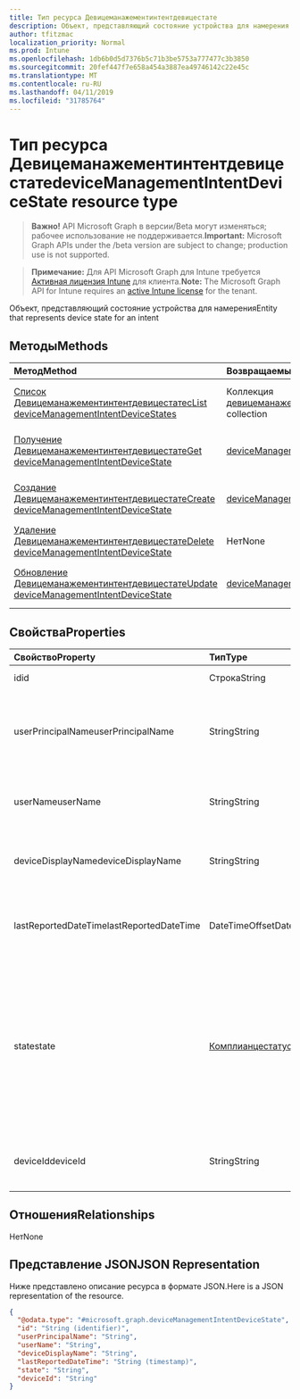 ```yaml
---
title: Тип ресурса Девицеманажементинтентдевицестате
description: Объект, представляющий состояние устройства для намерения
author: tfitzmac
localization_priority: Normal
ms.prod: Intune
ms.openlocfilehash: 1db6b0d5d7376b5c71b3be5753a777477c3b3850
ms.sourcegitcommit: 20fef447f7e658a454a3887ea49746142c22e45c
ms.translationtype: MT
ms.contentlocale: ru-RU
ms.lasthandoff: 04/11/2019
ms.locfileid: "31785764"
---
```

# <a name="devicemanagementintentdevicestate-resource-type"></a><span data-ttu-id="6ca57-103">Тип ресурса Девицеманажементинтентдевицестате</span><span class="sxs-lookup"><span data-stu-id="6ca57-103">deviceManagementIntentDeviceState resource type</span></span>

> <span data-ttu-id="6ca57-104">**Важно!** API Microsoft Graph в версии/Beta могут изменяться; рабочее использование не поддерживается.</span><span class="sxs-lookup"><span data-stu-id="6ca57-104">**Important:** Microsoft Graph APIs under the /beta version are subject to change; production use is not supported.</span></span>

> <span data-ttu-id="6ca57-105">**Примечание:** Для API Microsoft Graph для Intune требуется [Активная лицензия Intune](https://go.microsoft.com/fwlink/?linkid=839381) для клиента.</span><span class="sxs-lookup"><span data-stu-id="6ca57-105">**Note:** The Microsoft Graph API for Intune requires an [active Intune license](https://go.microsoft.com/fwlink/?linkid=839381) for the tenant.</span></span>

<span data-ttu-id="6ca57-106">Объект, представляющий состояние устройства для намерения</span><span class="sxs-lookup"><span data-stu-id="6ca57-106">Entity that represents device state for an intent</span></span>

## <a name="methods"></a><span data-ttu-id="6ca57-107">Методы</span><span class="sxs-lookup"><span data-stu-id="6ca57-107">Methods</span></span>
|<span data-ttu-id="6ca57-108">Метод</span><span class="sxs-lookup"><span data-stu-id="6ca57-108">Method</span></span>|<span data-ttu-id="6ca57-109">Возвращаемый тип</span><span class="sxs-lookup"><span data-stu-id="6ca57-109">Return Type</span></span>|<span data-ttu-id="6ca57-110">Описание</span><span class="sxs-lookup"><span data-stu-id="6ca57-110">Description</span></span>|
|:---|:---|:---|
|[<span data-ttu-id="6ca57-111">Список Девицеманажементинтентдевицестатес</span><span class="sxs-lookup"><span data-stu-id="6ca57-111">List deviceManagementIntentDeviceStates</span></span>](../api/intune-deviceintent-devicemanagementintentdevicestate-list.md)|<span data-ttu-id="6ca57-112">Коллекция [девицеманажементинтентдевицестате](../resources/intune-deviceintent-devicemanagementintentdevicestate.md)</span><span class="sxs-lookup"><span data-stu-id="6ca57-112">[deviceManagementIntentDeviceState](../resources/intune-deviceintent-devicemanagementintentdevicestate.md) collection</span></span>|<span data-ttu-id="6ca57-113">Список свойств и связей объектов [девицеманажементинтентдевицестате](../resources/intune-deviceintent-devicemanagementintentdevicestate.md) .</span><span class="sxs-lookup"><span data-stu-id="6ca57-113">List properties and relationships of the [deviceManagementIntentDeviceState](../resources/intune-deviceintent-devicemanagementintentdevicestate.md) objects.</span></span>|
|[<span data-ttu-id="6ca57-114">Получение Девицеманажементинтентдевицестате</span><span class="sxs-lookup"><span data-stu-id="6ca57-114">Get deviceManagementIntentDeviceState</span></span>](../api/intune-deviceintent-devicemanagementintentdevicestate-get.md)|[<span data-ttu-id="6ca57-115">deviceManagementIntentDeviceState</span><span class="sxs-lookup"><span data-stu-id="6ca57-115">deviceManagementIntentDeviceState</span></span>](../resources/intune-deviceintent-devicemanagementintentdevicestate.md)|<span data-ttu-id="6ca57-116">Чтение свойств и связей объекта [девицеманажементинтентдевицестате](../resources/intune-deviceintent-devicemanagementintentdevicestate.md) .</span><span class="sxs-lookup"><span data-stu-id="6ca57-116">Read properties and relationships of the [deviceManagementIntentDeviceState](../resources/intune-deviceintent-devicemanagementintentdevicestate.md) object.</span></span>|
|[<span data-ttu-id="6ca57-117">Создание Девицеманажементинтентдевицестате</span><span class="sxs-lookup"><span data-stu-id="6ca57-117">Create deviceManagementIntentDeviceState</span></span>](../api/intune-deviceintent-devicemanagementintentdevicestate-create.md)|[<span data-ttu-id="6ca57-118">deviceManagementIntentDeviceState</span><span class="sxs-lookup"><span data-stu-id="6ca57-118">deviceManagementIntentDeviceState</span></span>](../resources/intune-deviceintent-devicemanagementintentdevicestate.md)|<span data-ttu-id="6ca57-119">Создание нового объекта [девицеманажементинтентдевицестате](../resources/intune-deviceintent-devicemanagementintentdevicestate.md) .</span><span class="sxs-lookup"><span data-stu-id="6ca57-119">Create a new [deviceManagementIntentDeviceState](../resources/intune-deviceintent-devicemanagementintentdevicestate.md) object.</span></span>|
|[<span data-ttu-id="6ca57-120">Удаление Девицеманажементинтентдевицестате</span><span class="sxs-lookup"><span data-stu-id="6ca57-120">Delete deviceManagementIntentDeviceState</span></span>](../api/intune-deviceintent-devicemanagementintentdevicestate-delete.md)|<span data-ttu-id="6ca57-121">Нет</span><span class="sxs-lookup"><span data-stu-id="6ca57-121">None</span></span>|<span data-ttu-id="6ca57-122">Удаляет объект [девицеманажементинтентдевицестате](../resources/intune-deviceintent-devicemanagementintentdevicestate.md).</span><span class="sxs-lookup"><span data-stu-id="6ca57-122">Deletes a [deviceManagementIntentDeviceState](../resources/intune-deviceintent-devicemanagementintentdevicestate.md).</span></span>|
|[<span data-ttu-id="6ca57-123">Обновление Девицеманажементинтентдевицестате</span><span class="sxs-lookup"><span data-stu-id="6ca57-123">Update deviceManagementIntentDeviceState</span></span>](../api/intune-deviceintent-devicemanagementintentdevicestate-update.md)|[<span data-ttu-id="6ca57-124">deviceManagementIntentDeviceState</span><span class="sxs-lookup"><span data-stu-id="6ca57-124">deviceManagementIntentDeviceState</span></span>](../resources/intune-deviceintent-devicemanagementintentdevicestate.md)|<span data-ttu-id="6ca57-125">Обновление свойств объекта [девицеманажементинтентдевицестате](../resources/intune-deviceintent-devicemanagementintentdevicestate.md) .</span><span class="sxs-lookup"><span data-stu-id="6ca57-125">Update the properties of a [deviceManagementIntentDeviceState](../resources/intune-deviceintent-devicemanagementintentdevicestate.md) object.</span></span>|

## <a name="properties"></a><span data-ttu-id="6ca57-126">Свойства</span><span class="sxs-lookup"><span data-stu-id="6ca57-126">Properties</span></span>
|<span data-ttu-id="6ca57-127">Свойство</span><span class="sxs-lookup"><span data-stu-id="6ca57-127">Property</span></span>|<span data-ttu-id="6ca57-128">Тип</span><span class="sxs-lookup"><span data-stu-id="6ca57-128">Type</span></span>|<span data-ttu-id="6ca57-129">Описание</span><span class="sxs-lookup"><span data-stu-id="6ca57-129">Description</span></span>|
|:---|:---|:---|
|<span data-ttu-id="6ca57-130">id</span><span class="sxs-lookup"><span data-stu-id="6ca57-130">id</span></span>|<span data-ttu-id="6ca57-131">Строка</span><span class="sxs-lookup"><span data-stu-id="6ca57-131">String</span></span>|<span data-ttu-id="6ca57-132">Идентификатор</span><span class="sxs-lookup"><span data-stu-id="6ca57-132">The ID</span></span>|
|<span data-ttu-id="6ca57-133">userPrincipalName</span><span class="sxs-lookup"><span data-stu-id="6ca57-133">userPrincipalName</span></span>|<span data-ttu-id="6ca57-134">String</span><span class="sxs-lookup"><span data-stu-id="6ca57-134">String</span></span>|<span data-ttu-id="6ca57-135">Имя участника-пользователя, сообщаемое на устройстве</span><span class="sxs-lookup"><span data-stu-id="6ca57-135">The user principal name that is being reported on a device</span></span>|
|<span data-ttu-id="6ca57-136">userName</span><span class="sxs-lookup"><span data-stu-id="6ca57-136">userName</span></span>|<span data-ttu-id="6ca57-137">String</span><span class="sxs-lookup"><span data-stu-id="6ca57-137">String</span></span>|<span data-ttu-id="6ca57-138">Имя пользователя, сообщаемое на устройстве</span><span class="sxs-lookup"><span data-stu-id="6ca57-138">The user name that is being reported on a device</span></span>|
|<span data-ttu-id="6ca57-139">deviceDisplayName</span><span class="sxs-lookup"><span data-stu-id="6ca57-139">deviceDisplayName</span></span>|<span data-ttu-id="6ca57-140">String</span><span class="sxs-lookup"><span data-stu-id="6ca57-140">String</span></span>|<span data-ttu-id="6ca57-141">Имя устройства, о котором сообщается</span><span class="sxs-lookup"><span data-stu-id="6ca57-141">Device name that is being reported</span></span>|
|<span data-ttu-id="6ca57-142">lastReportedDateTime</span><span class="sxs-lookup"><span data-stu-id="6ca57-142">lastReportedDateTime</span></span>|<span data-ttu-id="6ca57-143">DateTimeOffset</span><span class="sxs-lookup"><span data-stu-id="6ca57-143">DateTimeOffset</span></span>|<span data-ttu-id="6ca57-144">Дата и время последнего изменения отчета о намерениях</span><span class="sxs-lookup"><span data-stu-id="6ca57-144">Last modified date time of an intent report</span></span>|
|<span data-ttu-id="6ca57-145">state</span><span class="sxs-lookup"><span data-stu-id="6ca57-145">state</span></span>|[<span data-ttu-id="6ca57-146">Комплианцестатус</span><span class="sxs-lookup"><span data-stu-id="6ca57-146">complianceStatus</span></span>](../resources/intune-shared-compliancestatus.md)|<span data-ttu-id="6ca57-147">Состояние устройства для цели.</span><span class="sxs-lookup"><span data-stu-id="6ca57-147">Device state for an intent.</span></span> <span data-ttu-id="6ca57-148">Возможные значения: `unknown`, `notApplicable`, `compliant`, `remediated`, `nonCompliant`, `error`, `conflict`, `notAssigned`.</span><span class="sxs-lookup"><span data-stu-id="6ca57-148">Possible values are: `unknown`, `notApplicable`, `compliant`, `remediated`, `nonCompliant`, `error`, `conflict`, `notAssigned`.</span></span>|
|<span data-ttu-id="6ca57-149">deviceId</span><span class="sxs-lookup"><span data-stu-id="6ca57-149">deviceId</span></span>|<span data-ttu-id="6ca57-150">String</span><span class="sxs-lookup"><span data-stu-id="6ca57-150">String</span></span>|<span data-ttu-id="6ca57-151">Идентификатор устройства, о котором сообщается</span><span class="sxs-lookup"><span data-stu-id="6ca57-151">Device id that is being reported</span></span>|

## <a name="relationships"></a><span data-ttu-id="6ca57-152">Отношения</span><span class="sxs-lookup"><span data-stu-id="6ca57-152">Relationships</span></span>
<span data-ttu-id="6ca57-153">Нет</span><span class="sxs-lookup"><span data-stu-id="6ca57-153">None</span></span>

## <a name="json-representation"></a><span data-ttu-id="6ca57-154">Представление JSON</span><span class="sxs-lookup"><span data-stu-id="6ca57-154">JSON Representation</span></span>
<span data-ttu-id="6ca57-155">Ниже представлено описание ресурса в формате JSON.</span><span class="sxs-lookup"><span data-stu-id="6ca57-155">Here is a JSON representation of the resource.</span></span>
<!-- {
  "blockType": "resource",
  "keyProperty": "id",
  "@odata.type": "microsoft.graph.deviceManagementIntentDeviceState"
}
-->
``` json
{
  "@odata.type": "#microsoft.graph.deviceManagementIntentDeviceState",
  "id": "String (identifier)",
  "userPrincipalName": "String",
  "userName": "String",
  "deviceDisplayName": "String",
  "lastReportedDateTime": "String (timestamp)",
  "state": "String",
  "deviceId": "String"
}
```





